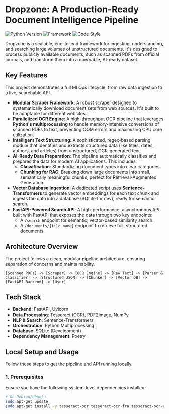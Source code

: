 # Dropzone: A Production-Ready Document Intelligence Pipeline

![Python Version](https://img.shields.io/badge/python-3.9%2B-blue)
![Framework](https://img.shields.io/badge/Framework-FastAPI-green)
![Code Style](https://img.shields.io/badge/code%20style-black-000000.svg)

Dropzone is a scalable, end-to-end framework for ingesting, understanding, and searching large volumes of unstructured documents. It's designed to process publicly available documents, such as scanned PDFs from official journals, and transform them into a queryable, AI-ready dataset.

## Key Features

This project demonstrates a full MLOps lifecycle, from raw data ingestion to a live, searchable API.

* **Modular Scraper Framework**: A robust scraper designed to systematically download document sets from web sources. It's built to be adaptable for different websites.
* **Parallelized OCR Engine**: A high-throughput OCR pipeline that leverages **Python's multiprocessing** to handle memory-intensive conversions of scanned PDFs to text, preventing OOM errors and maximizing CPU core utilization.
* **Intelligent Text Structuring**: A sophisticated, regex-based parsing module that identifies and extracts structured data (like titles, dates, authors, and articles) from unstructured, OCR-generated text.
* **AI-Ready Data Preparation**: The pipeline automatically classifies and prepares the data for modern AI applications. This includes:
    * **Classification**: Standardizing document types into clear categories.
    * **Chunking for RAG**: Breaking down large documents into small, semantically meaningful chunks, perfect for Retrieval-Augmented Generation.
* **Vector Database Ingestion**: A dedicated script uses **Sentence-Transformers** to generate vector embeddings for each text chunk and ingests the data into a database (SQLite for dev), ready for semantic search.
* **FastAPI-Powered Search API**: A high-performance, asynchronous API built with FastAPI that exposes the data through two key endpoints:
    * A `/search` endpoint for semantic, vector-based similarity search.
    * A `/documents/{file_name}` endpoint to retrieve full, structured documents.

## Architecture Overview

The project follows a clean, modular pipeline architecture, ensuring separation of concerns and maintainability.

`[Scanned PDFs] -> [Scraper] -> [OCR Engine] -> [Raw Text] -> [Parser & Classifier] -> [Structured JSON] -> [Chunker] -> [Vector DB] -> [FastAPI Backend] -> [User]`

## Tech Stack

* **Backend**: FastAPI, Uvicorn
* **Data Processing**: Tesseract (OCR), PDF2Image, NumPy
* **NLP & Search**: Sentence-Transformers
* **Orchestration**: Python Multiprocessing
* **Database**: SQLite (Development)
* **Dependency Management**: Poetry

## Local Setup and Usage

Follow these steps to get the pipeline and API running locally.

### 1. Prerequisites

Ensure you have the following system-level dependencies installed:

```bash
# On Debian/Ubuntu
sudo apt-get update
sudo apt-get install -y tesseract-ocr tesseract-ocr-fra tesseract-ocr-ara poppler-utils
